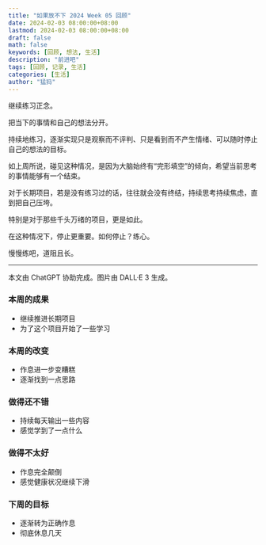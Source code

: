 ```yaml
---
title: "如果放不下 2024 Week 05 回顾"
date: 2024-02-03 08:00:00+08:00
lastmod: 2024-02-03 08:00:00+08:00
draft: false
math: false
keywords: [回顾, 想法, 生活]
description: "前进吧"
tags: [回顾, 记录, 生活]
categories: [生活]
author: "猛犸"
---
```


继续练习正念。

把当下的事情和自己的想法分开。

持续地练习，逐渐实现只是观察而不评判、只是看到而不产生情绪、可以随时停止自己的想法的目标。

如上周所说，碰见这种情况，是因为大脑始终有“完形填空”的倾向，希望当前思考的事情能够有一个结束。

对于长期项目，若是没有练习过的话，往往就会没有终结，持续思考持续焦虑，直到把自己压垮。

特别是对于那些千头万绪的项目，更是如此。

在这种情况下，停止更重要。如何停止？练心。

慢慢练吧，道阻且长。

---

本文由 ChatGPT 协助完成。图片由 DALL·E 3 生成。

### 本周的成果

- 继续推进长期项目
- 为了这个项目开始了一些学习

### 本周的改变

- 作息进一步变糟糕
- 逐渐找到一点思路

### 做得还不错

- 持续每天输出一些内容
- 感觉学到了一点什么

### 做得不太好

- 作息完全颠倒
- 感觉健康状况继续下滑

### 下周的目标

- 逐渐转为正确作息
- 彻底休息几天
